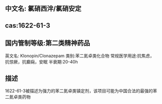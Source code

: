 ## 中文名: 氯硝西泮/氯硝安定
## cas:1622-61-3
## 国内管制等级:第二类精神药品
英文名: Klonopin/Clonazepam
类别:苯二氮卓类化合物
常规医学用途:抗焦虑，抗惊厥，抗癫痫，安眠
半衰期:20-40h

## 描述

1622-61-3被描述为强力的苯二氮卓类镇定剂，该项目可能为中国合法的最强的苯二氮卓类药物
